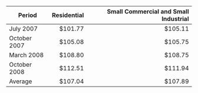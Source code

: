 | Period | Residential | Small Commercial and Small Industrial |
|---|---:|---:|
| July 2007 | $101.77 | $105.11 |
| October 2007 | $105.08 | $105.75 |
| March 2008 | $108.80 | $108.75 |
| October 2008 | $112.51 | $111.94 |
| Average | $107.04 | $107.89 |
